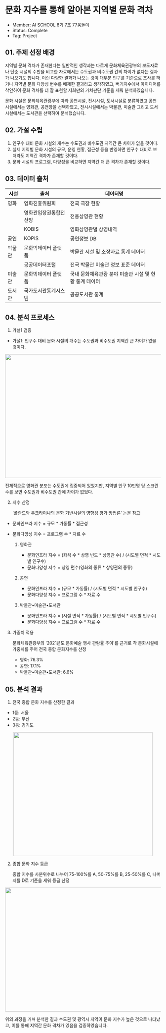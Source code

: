 # 문화 지수를 통해 알아본 지역별 문화 격차
- Member: AI SCHOOL 8기 7조 77움돌이
- Status: Complete
- Tag: Project

## 01. 주제 선정 배경
지역별 문화 격차가 존재한다는 일반적인 생각과는 다르게 문화체육관광부의 보도자료나 단순 시설의 수만을 비교한 자료에서는 수도권과 비수도권 간의 차이가 없다는 결과가 나오기도 합니다. 이런 다양한 결과가 나오는 것이 대부분 인구를 기준으로 조사를 하거나 지역별 문화 다양성 변수를 배제한 결과라고 생각하였고, 버거지수에서 아이디어를 착안하여 문화 격차를 더 잘 표현할 저희만의 가치판단 기준을 세워 분석하였습니다.

문화 시설은 문화체육관광부에 따라 공연시설, 전시시설, 도서시설로 분류하였고 공연 시설에서는 영화관, 공연장을 선택하였고, 전시시설에서는 박물관, 미술관 그리고 도서시설에서는 도서관을 선택하여 분석했습니다.

## 02. 가설 수립
1. 인구수 대비 문화 시설의 개수는 수도권과 비수도권 지역간 큰 차이가 없을 것이다.
2. 실제 지역별 문화 시설의 규모, 운영 현황, 접근성 등을 반영하면 인구수 대비로 보더라도 지역간 격차가 존재할 것이다.
3. 문화 시설의 프로그램, 다양성을 비교하면 지역간 더 큰 격차가 존재할 것이다.

## 03. 데이터 출처
|시설|출처|데이터명|
|------|---|---|
|영화|영화진흥위원회|전국 극장 현황|
||영화관입장권통합전산망|전용상영관 현황|
||KOBIS|영화상영관별 상영내역|
|공연|KOPIS|공연정보 DB|
|박물관|문화빅데이터 플랫폼|박물관 시설 및 소장자료 통계 데이터|
||공공데이터포털|전국 박물관 미술관 정보 표준 데이터|
|미술관|문화빅데이터 플랫폼|국내 문화체육관광 분야 미술관 시설 및 현황 통계 데이터|
|도서관|국가도서관통계시스템|공공도서관 통계|

## 04. 분석 프로세스
1. 가설1 검증

 - 가설1: 인구수 대비 문화 시설의 개수는 수도권과 비수도권 지역간 큰 차이가 없을 것이다.
  
 <img src="https://user-images.githubusercontent.com/108817458/222506848-9ab93432-070f-4934-8918-f4cc4209ecf3.png" width="800" height="400"/> 

전체적으로 영화관 분포는 수도권에 집중되어 있었지만, 지역별 인구 10만명 당 스크린수를 보면 수도권과 비수도권 간에 차이가 없었다.


2. 지수 산정

   '폴란드와 우크라이나의 문화 기반시설의 영향성 평가 방법론' 논문 참고
  
- 문화인프라 지수 = 규모 * 가동률 * 접근성
- 문화다앙성 지수 = 프로그램 수 * 자료 수


  1) 영화관
     - 문화인프라 지수 = (좌석 수 * 상영 빈도 * 상영관 수) / (시도별 면적 * 시도별 인구수)
     - 문화다양성 지수 = 상영 편수(영화의 종류 * 상영관의 종류)
  
  2) 공연
     - 문화인프라 지수 = (규모 * 가동률) / (시도별 면적 * 시도별 인구수)
     - 문화다양성 지수 = 프로그램 수 * 자료 수
     
  3) 박물관•미술관•도서관
     - 문화인프라 지수 = (시설 면적 * 가동률) / (시도별 면적 * 시도별 인구수)
     - 문화다양성 지수 = 프로그램 수 * 자료 수


3. 가중치 적용

   문화체육관광부의 '2021년도 문화예술 행사 관람률 추이'를 근거로 각 문화시설에 가중치를 주어 전국 종합 문화지수를 산정
   
   - 영화: 76.3%
   - 공연: 17.1%
   - 박물관•미술관•도서관: 6.6%

## 05. 분석 결과
1. 전국 종합 문화 지수를 산정한 결과
  - 1등: 서울
  - 2등: 부산
  - 3등: 경기도
 
<p align="center"><img src="https://user-images.githubusercontent.com/108817458/222666750-30ab5760-6ec7-4c01-97c1-473bed8ec950.png" width="450" height="400"/></p>

2. 종합 문화 지수 등급

   종합 지수를 사분위수로 나누어 75-100%를 A, 50-75%를 B, 25-50%를 C, 나머지를 D로 기준을 세워 등급 산정

<p align="center"><img src="https://user-images.githubusercontent.com/108817458/222668086-50135621-53e2-4b9c-9c9f-4680167e8568.png" width="600" height="400"/></p>


위의 과정을 거쳐 분석한 결과 수도권 및 광역시 지역이 문화 지수가 높은 것으로 나타났고, 이를 통해 지역간 문화 격차가 있음을 검증하였습니다.
